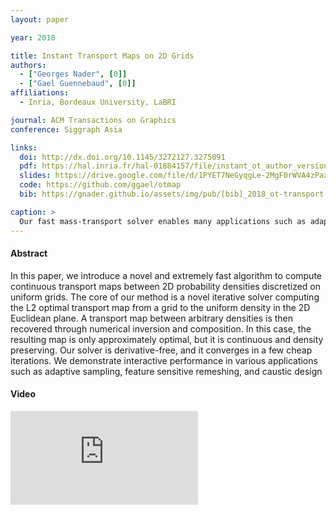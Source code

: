 ```yaml
---
layout: paper

year: 2018

title: Instant Transport Maps on 2D Grids
authors:
  - ["Georges Nader", [0]]
  - ["Gael Guennebaud", [0]]
affiliations:
  - Inria, Bordeaux University, LaBRI

journal: ACM Transactions on Graphics
conference: Siggraph Asia

links:
  doi: http://dx.doi.org/10.1145/3272127.3275091
  pdf: https://hal.inria.fr/hal-01884157/file/instant_ot_author_version_comp.pdf
  slides: https://drive.google.com/file/d/1PYET7NeGyqgLe-2MgF0rWVA4zPax8RrP/view?usp=sharing
  code: https://github.com/ggael/otmap
  bib: https://gnader.github.io/assets/img/pub/[bib]_2018_ot-transport.bib

caption: >
  Our fast mass-transport solver enables many applications such as adaptive sampling, surface remeshing, heightfield morphing and caustic design with interactive performance. From left to right: a painting of Van Gogh (A Wheatfield with Cypresses), Max-Planck 3D model courtesy of Max-Planck Institut für Informatik, and volcano heightmaps courtesy of University of Otago.
---
```


#### Abstract

In this paper, we introduce a novel and extremely fast algorithm to compute continuous transport maps between 2D probability densities discretized on
uniform grids. The core of our method is a novel iterative solver computing the L2 optimal transport map from a grid to the uniform density in the 2D Euclidean plane. A transport map between arbitrary densities is then recovered through numerical inversion and composition. In this case, the resulting map is only approximately optimal, but it is continuous and density preserving. Our solver is derivative-free, and it converges in a few cheap iterations. We demonstrate interactive performance in various applications such as adaptive sampling, feature sensitive remeshing, and caustic design

#### Video

<div class="mx-3 mt-2 video-responsive">
  <iframe src="https://www.youtube.com/embed/Ofz4-reJQRk" frameborder="0" allow="accelerometer; autoplay; clipboard-write; encrypted-media gyroscope; picture-in-picture" allowfullscreen></iframe>
</div>
